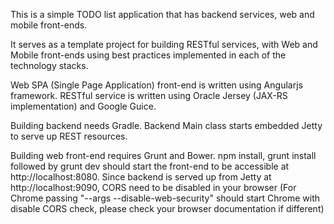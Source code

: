 This is a simple TODO list application that has backend services, web and mobile front-ends.

It serves as a template project for building RESTful services, with Web and Mobile front-ends using best practices implemented in each of the technology stacks.

Web SPA (Single Page Application) front-end is written using Angularjs framework. RESTful service is written using Oracle Jersey (JAX-RS implementation) and Google Guice.

Building backend needs Gradle. Backend Main class starts embedded Jetty to serve up REST resources.

Building web front-end requires Grunt and Bower. npm install, grunt install followed by grunt dev should start the front-end to be accessible at http://localhost:8080. Since backend is served up from Jetty at http://localhost:9090, CORS need to be disabled in your browser (For Chrome passing "--args --disable-web-security" should start Chrome with disable CORS check, please check your browser documentation if different)

